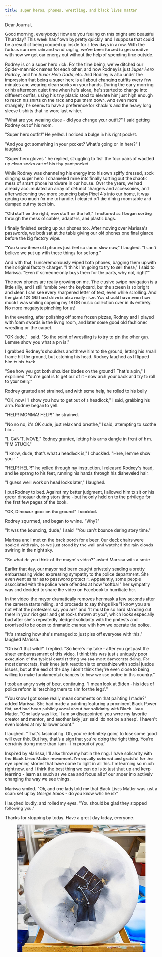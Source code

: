 ```yaml
---
title: super heros, phones, wrestling, and black lives matter
---
```


Dear Journal,

Good morning, everybody!  How are you feeling on this bright and
beautiful Thursday?  This week has flown by pretty quickly, and I
suppose that could be a result of being cooped up inside for a few
days in a row.  With the furious summer rain and wind raging, we've
been forced to get creative with how we get our energy out without the
help of spending time outside.

Rodney is on a super hero kick.  For the time being, we've ditched our
Spider-man nick names for each other, and now Rodney is just _Super
Hero Rodney_, and I'm _Super Hero Dada_, etc.  And Rodney is also
under the impression that being a super hero is all about changing
outfits every few minutes and wearing clean socks on your hands.
During the early morning or his afternoon quiet time when he's alone,
he's started to change into different outfits, using his tiny plastic
stool to elevate him just high enough to reach his shirts on the rack
and pull them down.  And even more strangely, he seems to have a
preference for khacki's and the heavy long sleeve t-shirts that he
wore last winter.

"What are you wearing dude - did you change your outfit?" I said
getting Rodney out of his room.

"Super hero outfit!" He yelled.  I noticed a bulge in his right
pocket.

"And you got something in your pocket?  What's going on in here?" I
laughed.

"Super hero gloves!" he replied, struggling to fish the four pairs of
wadded up clean socks out of his tiny pant pocket.

While Rodney was channeling his energy into his own spiffy dressed,
sock slinging super hero, I channeled mine into finally sorting out
the chaotic mess of smart phone hardware in our house.  Over the
years, we had already accumulated an array of defunct chargers and
accessories, and after welcoming two more bouncing baby Pixel 4's into
our home, it was getting too much for me to handle.  I cleared off the
dining room table and dumped out my tech bin.

"Old stuff on the right, new stuff on the left," I muttered as I began
sorting through the mess of cables, adapters, and plastic bags.

I finally finished setting up our phones too.  After moving over
Marissa's passwords, we both sat at the table giving our old phones
one final glance before the big factory wipe.

"You know these old phones just feel so damn slow now," I laughed.  "I
can't believe we put up with these things for so long."

And with that, I unceremoniously wiped both phones, bagging them up
with their original factory charger.  "I think I'm going to try to
sell these," I said to Marissa.  "Even if someone only buys them for
the parts, why not, right?"

The new phones are really growing on me.  The elusive swipe navigation
is a little silly, and I still fumble over the keyboard, but the
screen is so bright and clear.  I can see every sharpened letter of
text, even while scrolling.  And the giant 120 GB hard drive is also
really nice.  You should have seen how much I was smiling copying my
18 GB music collection over in its entirety.  No more megabyte
pinching for us!

In the evening, after polishing off some frozen pizzas, Rodney and I
played with foam swords in the living room, and later some good old
fashioned wrestling on the carpet.

"OK dude," I said.  "So the point of wrestling is to try to pin the
other guy.  Lemme show you what a pin is."

I grabbed Rodney's shoulders and threw him to the ground, letting his
small frame hit the ground, but catching his head.  Rodney laughed as
I flipped him to his back.

"See how you got both shoulder blades on the ground?  That's a pin," I
explained "You're goal is to get out of it - now arch your back and
try to roll to your belly."

Rodney grunted and strained, and with some help, he rolled to his
belly.

"OK, now I'll show you how to get out of a headlock," I said, grabbing
his arm.  Rodney began to yell.

"HELP!  MOMMA!  HELP!" he strained.

"No no no, it's OK dude, just relax and breathe," I said, attempting
to soothe him.

"I.  CAN'T.  MOVE," Rodney grunted, letting his arms dangle in front
of him.  "I'M STUCK."

"I know, dude, that's what a headlock is," I chuckled.  "Here, lemme
show you - "

"HELP!  HELP!" he yelled through my instruction.  I released Rodney's
head, and he sprang to his feet, running his hands through his
disheveled hair.

"I guess we'll work on head locks later," I laughed.

I put Rodney to bed.  Against my better judgment, I allowed him to sit
on his green dinosaur during story time - but he only held on to the
privilege for the first few pages of the book.

"OK, Dinosaur goes on the ground," I scolded.

Rodney squirmed, and began to whine.  "Why?"

"It was the bouncing, dude," I said.  "You can't bounce during story
time."

Marissa and I met on the back porch for a beer.  Our deck chairs were
soaked with rain, so we just stood by the wall and watched the rain
clouds swirling in the night sky.

"So what do you think of the mayor's video?" asked Marissa with a
smile.

Earlier that day, our mayor had been caught privately sending a pretty
embarrassing video expressing sympathy to the police department.  She
even went as far as to password protect it.  Apparently, some people
associated with the police were offended at how "softball" her
sympathy was and decided to share the video on Facebook to humiliate
her.

In the video, the mayor dramatically removes her mask a few seconds
after the camera starts rolling, and proceeds to say things like "I
know you are not what the protesters say you are" and "It must be so
hard standing out there in your riot gear and get rocks thrown at
you", which looks especially bad after she's repeatedly pledged
solidarity with the protests and promised to be open to dramatic
change with how we operate the police.

"It's amazing how she's managed to just piss off everyone with this,"
laughed Marissa.

"Oh isn't that wild?" I replied.  "So here's my take - after you get
past the sheer embarrassment of this video, I think this was just a
uniquely poor execution of the typical centrist thing we see most
democrats doing.  For most democrats, their knee jerk reaction is to
empathize with social justice issues, but at the end of the day I
don't think they're even close to being willing to make fundamental
changes to how we use police in this country."

I took an angry swig of beer, continuing.  "I mean look at Biden - his
idea of police reform is 'teaching them to aim for the legs'."

"You know I got some really mean comments on that painting I made?"
added Marissa.  She had made a painting featuring a prominent Black
Power fist, and had been publicly vocal about her solidarity with
Black Lives Matter.  "One lady was like, 'I am so disappointed, you
were my favorite creator and mentor', and another lady just said 'do
not be a sheep'.  I haven't even looked at my follower count."

I laughed.  "That's fascinating.  Oh, you're definitely going to lose
some good will over this.  But hey, that's a sign that you're doing
the right thing.  You're certainly doing more than I am - I'm proud of
you."

Inspired by Marissa, I'll also throw my hat in the ring.  I have
solidarity with the Black Lives Matter movement.  I'm equally sobered
and grateful for the eye opening stories that have come to light in
all this.  I'm learning so much right now, and I think the best thing
we can do is to just shut up and keep learning - learn as much as we
can and focus all of our anger into actively changing the way we see
things.

Marissa smiled.  "Oh, and one lady told me that Black Lives Matter was
just a scam set up by _George Soros_ - do you know who he is?"

I laughed loudly, and rolled my eyes.  "You should be glad they
stopped following you."

Thanks for stopping by today.  Have a great day today, everyone.

<figure>
  <a href="/images/rest-in-power.png">
    <img alt="rest in power" src="/images/rest-in-power.png"/>
  </a>
</figure>
